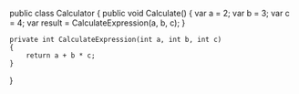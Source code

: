 ﻿public class Calculator
{
    public void Calculate()
    {
        var a = 2;
        var b = 3;
        var c = 4;
        var result = CalculateExpression(a, b, c);
    }

    private int CalculateExpression(int a, int b, int c)
    {
        return a + b * c;
    }
}